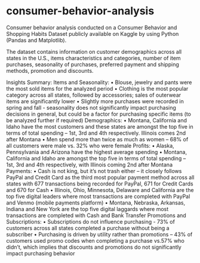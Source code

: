 # consumer-behavior-analysis
Consumer behavior analysis conducted on a Consumer Behavior and Shopping Habits Dataset publicly available on Kaggle by using Python (Pandas and Matplotlib).

The dataset contains information on customer demographics across all states in the U.S., items characteristics and categories, number of item purchases, seasonality of purchases, preferred payment and shipping methods, promotion and discounts. 

Insights Summary:
Items and Seasonality:
•	Blouse, jewelry and pants were the most sold items for the analyzed period
•	Clothing is the most popular category across all states, followed by accessories; sales of outerwear items are significantly lower
•	Slightly more purchases were recorded in spring and fall - seasonality does not significantly impact purchasing decisions in general, but could be a factor for purchasing specific items (to be analyzed further if required)
Demographics:
•	Montana, California and Idaho have the most customers and these states are amongst the top five in terms of total spending – 1st, 3rd and 4th respectively. Illinois comes 2nd after Montana 
•	Men spend more than twice as much as women – 68% of all customers were male vs. 32% who were female
Profits:
•	Alaska, Pennsylvania and Arizona have the highest average spending 
•	Montana, California and Idaho are amongst the top five in terms of total spending – 1st, 3rd and 4th respectively, with Illinois coming 2nd after Montana 
Payments:
•	Cash is not king, but it’s not trash either – it closely follows PayPal and Credit Card as the third most popular payment method across all states with 677 transactions being recorded for PayPal, 671 for Credit Cards and 670 for Cash
•	Illinois, Ohio, Minnesota, Delaware and California are the top five digital leaders where most transactions are completed with PayPal and Venmo (mobile payments platform)
•	Montana, Nebraska, Arkansas, Indiana and New York are the top five digital laggards where most transactions are completed with Cash and Bank Transfer
Promotions and Subscriptions:
•	Subscriptions do not influence purchasing - 73% of customers across all states completed a purchase without being a subscriber
•	Purchasing is driven by utility rather than promotions – 43% of customers used promo codes when completing a purchase vs.57% who didn’t, which implies that discounts and promotions do not significantly impact purchasing behavior
